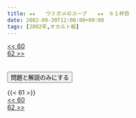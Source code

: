 ```yaml
---
title: ★★　　ウミガメのスープ　　★★　６１杯目
date: 2002-09-30T12:00:00+09:00
tags: [2002年,オカルト板]
---
```

<div class="th_left"><a href="../60"><< 60</a></div>
<div class="th_right"><a href="../62">62 >></a></div>
<br><br>
<script src="../../js/cupsoup.js"></script>
<form>
<input type="button" value="問題と解説のみにする" onClick="toggleCupsoup()">
</form>
{{< 61 >}}
<div class="th_left"><a href="../60"><< 60</a></div>
<div class="th_right"><a href="../62">62 >></a></div>